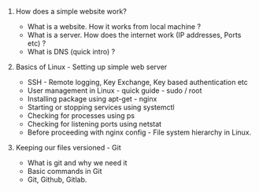
1. How does a simple website work?
    - What is a website. How it works from local machine ?
    - What is a server.  How does the internet work (IP addresses, Ports etc) ?
    - What is DNS (quick intro) ?
   
2. Basics of Linux - Setting up simple web server
    - SSH - Remote logging, Key Exchange, Key based authentication etc
    - User management in Linux - quick guide - sudo / root
    - Installing package using apt-get - nginx
    - Starting or stopping services using systemctl
    - Checking for processes using ps
    - Checking for listening ports using netstat
    - Before proceeding with nginx config - File system hierarchy in Linux.
     
3. Keeping our files versioned - Git
    - What is git and why we need it
    - Basic commands in Git
    - Git, Github, Gitlab.

